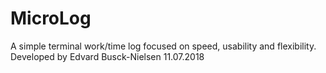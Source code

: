 # MicroLog
A simple terminal work/time log focused on speed, usability and flexibility. Developed by Edvard Busck-Nielsen 11.07.2018
